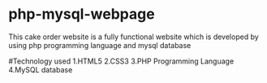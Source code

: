 # php-mysql-webpage
This cake order website is a fully functional website which is developed by using php programming language and mysql database

#Technology used
1.HTML5
2.CSS3
3.PHP Programming Language
4.MySQL database
